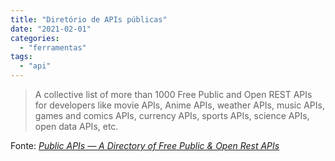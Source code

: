 ```yaml
---
title: "Diretório de APIs públicas"
date: "2021-02-01"
categories: 
  - "ferramentas"
tags: 
  - "api"
---
```


> A collective list of more than 1000 Free Public and Open REST APIs for developers like movie APIs, Anime APIs, weather APIs, music APIs, games and comics APIs, currency APIs, sports APIs, science APIs, open data APIs, etc.

Fonte: _[Public APIs — A Directory of Free Public & Open Rest APIs](https://public-apis.io/)_
